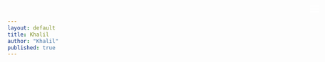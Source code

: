 ```yaml
---
layout: default
title: Khalil
author: "Khalil"
published: true
---
```

 

<style>.menu-btn {position: fixed;top:20px;right:20px;background: none;border: none;cursor: pointer;padding:10px;z-index:990;border-radius: 8px;}.menu-btn svg {color:#fff;display: block;width:25px;}.menu {position: fixed;top: 0;right: -100%;width: 60vw;height: 100%;background-color: #fff;transition: right 0.1s ease-in-out;display: flex;justify-content: center;align-items: center;z-index: 1000;color: #000;}.menu.open {right: 0;}.close-menu {position: absolute;top: 20px;right: 20px;background: none;border: none;padding:10px;cursor: pointer;}.close-menu svg {display: block;width:25px;color:#000;}.menu-content {display: flex;flex-direction: column;width:90%;height:100%;align-items: center;justify-content: space-around;margin:0 auto;}.menu-content nav {display: flex;flex-direction: column;align-items: center;justify-content: center;gap:20px;}.menu-content nav a {text-transform: uppercase;color: #000;text-decoration: none;font-size: 22px;}.menu-content nav a:hover,.menu-content footer a:hover {font-family: var(--font-main-bold);}.menu-content footer {display: flex;flex-direction: column;align-items: center;justify-content: center;gap:20px;}.menu-content footer a,.menu-content footer p {text-transform: uppercase;color: #000;text-decoration: none;font-size: 15px;}</style>
<style>.menu-content nav a[href="/"]{text-decoration: line-through;}</style>


<button class="menu-btn" style="touch-action: manipulation;" aria-expanded="false" aria-label="Toggle Menu" onclick="toggleMenu()"><svg viewBox="0 0 24 24" focusable="false" aria-hidden="true"><path fill="currentColor" d="M 3 5 A 1.0001 1.0001 0 1 0 3 7 L 21 7 A 1.0001 1.0001 0 1 0 21 5 L 3 5 z M 3 11 A 1.0001 1.0001 0 1 0 3 13 L 21 13 A 1.0001 1.0001 0 1 0 21 11 L 3 11 z M 3 17 A 1.0001 1.0001 0 1 0 3 19 L 21 19 A 1.0001 1.0001 0 1 0 21 17 L 3 17 z"></path></svg></button>
<div class="menu" id="menu"><button class="close-menu" aria-label="Close Menu" onclick="toggleMenu()"><svg viewBox="0 0 24 24" aria-hidden="true" class="close-overlay"><path fill="white" d="M19 6 6 19M6 6l13 13" stroke="#000" stroke-width="2.2" stroke-linecap="round"></path></svg></button><div class="menu-content"><nav><a href="/">HOME</a><a href="https://tour.khaliil.com">TOUR</a><a href="/rated">RATED</a><a href="https://music.khaliil.com/">MUSIC</a></nav><footer><a href="/join">JOIN</a><p>&copy; 2025 KHALIL</p><a href="/privacy-policy">PRIVACY POLICY</a><a href="/terms-conditions">TERMS & CONDITIONS</a></footer> </div></div>


<script>document.addEventListener("DOMContentLoaded",function(){const e=document.getElementById("menu"),t=document.querySelector(".menu-btn"),n=e.querySelector(".close-menu");"true"===sessionStorage.getItem("menuOpen")&&o(),t.addEventListener("click",r),n.addEventListener("click",c);function r(){e.classList.contains("open")?c():o()}function o(){e.classList.add("open"),t.setAttribute("aria-expanded","true"),e.setAttribute("aria-hidden","false"),sessionStorage.setItem("menuOpen","true"),n.focus()}function c(){e.classList.remove("open"),t.setAttribute("aria-expanded","false"),e.setAttribute("aria-hidden","true"),sessionStorage.setItem("menuOpen","false"),t.focus()}document.addEventListener("keydown",function(s){if(!e.classList.contains("open"))return;const i=e.querySelectorAll("a, button:not(.menu-btn)"),d=i[0],a=i[i.length-1];"Tab"===s.key&&(!0===s.shiftKey&&document.activeElement===d?(s.preventDefault(),a.focus()):!1===s.shiftKey&&document.activeElement===a&&(s.preventDefault(),d.focus())),"Escape"===s.key&&c()})});</script>
